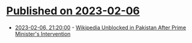 # [Published on 2023-02-06](index.md)

* [2023-02-06, 21:20:00](https://news.slashdot.org/story/23/02/06/1938250/wikipedia-unblocked-in-pakistan-after-prime-ministers-intervention?utm_source=rss1.0mainlinkanon&utm_medium=feed) - [Wikipedia Unblocked in Pakistan After Prime Minister's Intervention](https://news.slashdot.org/story/23/02/06/1938250/wikipedia-unblocked-in-pakistan-after-prime-ministers-intervention?utm_source=rss1.0mainlinkanon&utm_medium=feed)
